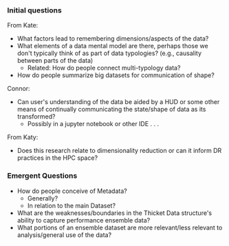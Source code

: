 
### Initial questions

From Kate:
-   What factors lead to remembering dimensions/aspects of the data?
-   What elements of a data mental model are there, perhaps those we don't typically think of as part of data typologies? (e.g., causality between parts of the data)
	-   Related: How do people connect multi-typology data?
-   How do people summarize big datasets for communication of shape?

Connor:
-  Can user's understanding of the data be aided by a HUD or some other means of continually communicating the state/shape of data as its transformed?
	- Possibly in a jupyter notebook or other IDE . . .

From Katy:
-  Does this research relate to dimensionality reduction or can it inform DR practices in the HPC space?

### Emergent Questions

- How do people conceive of Metadata?
	- Generally?
	- In relation to the main Dataset?
- What are the weaknesses/boundaries in the Thicket Data structure's ability to capture performance ensemble data?
- What portions of an ensemble dataset are more relevant/less relevant to analysis/general use of the data?